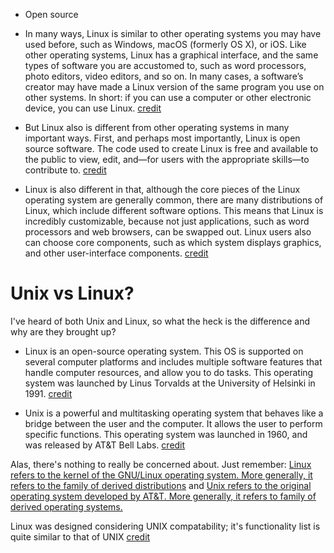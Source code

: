 - Open source
- In many ways, Linux is similar to other operating systems you may have used before, such as Windows, macOS (formerly OS X), or iOS. Like other operating systems, Linux has a graphical interface, and the same types of software you are accustomed to, such as word processors, photo editors, video editors, and so on. In many cases, a software’s creator may have made a Linux version of the same program you use on other systems. In short: if you can use a computer or other electronic device, you can use Linux. [credit](https://opensource.com/resources/linux)

- But Linux also is different from other operating systems in many important ways. First, and perhaps most importantly, Linux is open source software. The code used to create Linux is free and available to the public to view, edit, and—for users with the appropriate skills—to contribute to. [credit](https://opensource.com/resources/linux)

- Linux is also different in that, although the core pieces of the Linux operating system are generally common, there are many distributions of Linux, which include different software options. This means that Linux is incredibly customizable, because not just applications, such as word processors and web browsers, can be swapped out. Linux users also can choose core components, such as which system displays graphics, and other user-interface components. [credit](https://opensource.com/resources/linux)

# Unix vs Linux?
I've heard of both Unix and Linux, so what the heck is the difference and why are they brought up?
- Linux is an open-source operating system. This OS is supported on several computer platforms and includes multiple software features that handle computer resources, and allow you to do tasks. This operating system was launched by Linus Torvalds at the University of Helsinki in 1991. [credit](https://byjus.com/gate/difference-between-unix-and-linux/#:~:text=Basic%20Definition-,Linux%20is%20an%20open%2Dsource%20operating%20system.,the%20user%20and%20the%20computer.)

- Unix is a powerful and multitasking operating system that behaves like a bridge between the user and the computer. It allows the user to perform specific functions. This operating system was launched in 1960, and was released by AT&T Bell Labs. [credit](https://byjus.com/gate/difference-between-unix-and-linux/#:~:text=Basic%20Definition-,Linux%20is%20an%20open%2Dsource%20operating%20system.,the%20user%20and%20the%20computer.)

Alas, there's nothing to really be concerned about. Just remember: [Linux refers to the kernel of the GNU/Linux operating system. More generally, it refers to the family of derived distributions](https://www.softwaretestinghelp.com/unix-vs-linux/#Difference_Between_Unix_and_Linux) and [Unix refers to the original operating system developed by AT&T. More generally, it refers to family of derived operating systems.](https://www.softwaretestinghelp.com/unix-vs-linux/#Difference_Between_Unix_and_Linux)

Linux was designed considering UNIX compatability; it's functionality list is quite similar to that of UNIX [credit](https://www.tutorialspoint.com/operating_system/os_linux.htm)